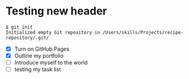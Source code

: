 # Testing new header

```
$ git init
Initialized empty Git repository in /Users/skills/Projects/recipe-repository/.git/
```

- [X] Turn on GitHub Pages
- [X] Outline my portfolio
- [ ] Introduce myself to the world
- [ ] testing my task list
